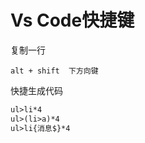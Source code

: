 # Vs Code快捷键

复制一行

```shell
alt + shift  下方向键   
```

快捷生成代码

```html
ul>li*4
ul>(li>a)*4
ul>li{消息$}*4
```



